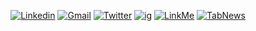 <div align='center'> 
  
[![Linkedin](https://img.shields.io/badge/LinkedIn-0D1117?style=for-the-badge&logo=linkedin&logoColor=blue)](https://www.linkedin.com/in/jonatasquirino/)
 <a href = "mailto:quirinoj02@gmail.com">![Gmail](https://img.shields.io/badge/Gmail-0D1117?style=for-the-badge&logo=gmail&logoColor=red)</a>
[![Twitter](https://img.shields.io/badge/Twitter-0D1117?style=for-the-badge&logo=twitter&logoColor=054595)](https://twitter.com/ojonatasquirino)
[![ig](https://img.shields.io/badge/instagram-0D1117?style=for-the-badge&logo=instagram&logoColor=fff)](https://instagram.com/ojonatasquirino)
[![LinkMe](https://img.shields.io/badge/linkMe-0D1117?style=for-the-badge&logo=upcloud&logoColor=orange)](https://bit.ly/linkquirino)
[![TabNews](https://img.shields.io/badge/tabnews-0D1117?style=for-the-badge&logo=Databricks&logoColor=fff)](https://www.tabnews.com.br/ojonatasquirino)

</div>











